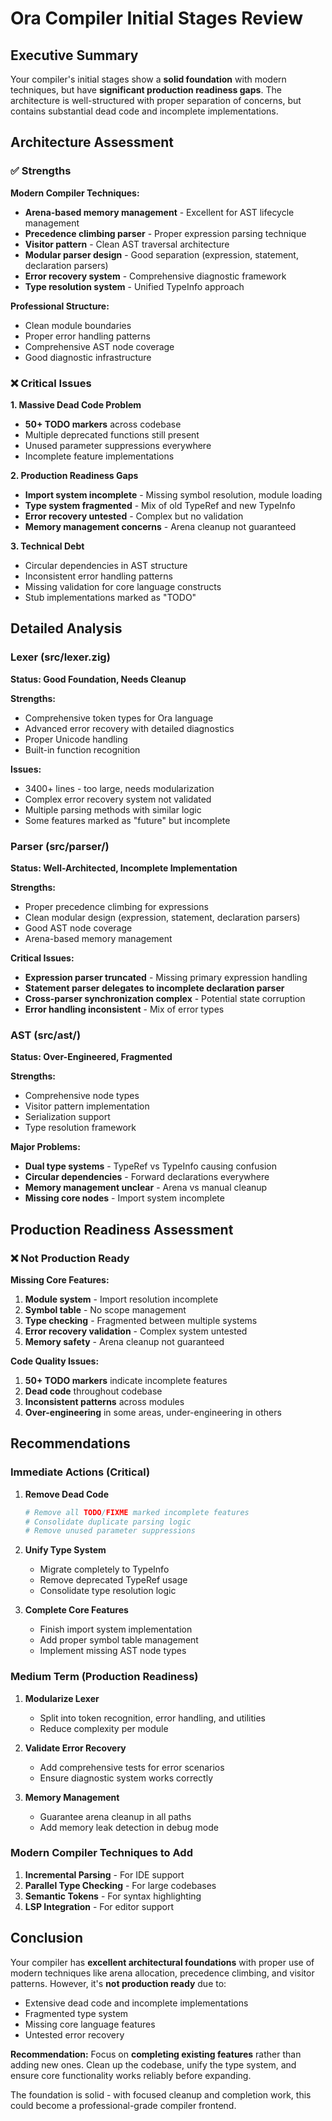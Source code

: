 # Ora Compiler Initial Stages Review

## Executive Summary

Your compiler's initial stages show a **solid foundation** with modern techniques, but have **significant production readiness gaps**. The architecture is well-structured with proper separation of concerns, but contains substantial dead code and incomplete implementations.

## Architecture Assessment

### ✅ Strengths

**Modern Compiler Techniques:**
- **Arena-based memory management** - Excellent for AST lifecycle management
- **Precedence climbing parser** - Proper expression parsing technique
- **Visitor pattern** - Clean AST traversal architecture
- **Modular parser design** - Good separation (expression, statement, declaration parsers)
- **Error recovery system** - Comprehensive diagnostic framework
- **Type resolution system** - Unified TypeInfo approach

**Professional Structure:**
- Clean module boundaries
- Proper error handling patterns
- Comprehensive AST node coverage
- Good diagnostic infrastructure

### ❌ Critical Issues

**1. Massive Dead Code Problem**
- **50+ TODO markers** across codebase
- Multiple deprecated functions still present
- Unused parameter suppressions everywhere
- Incomplete feature implementations

**2. Production Readiness Gaps**
- **Import system incomplete** - Missing symbol resolution, module loading
- **Type system fragmented** - Mix of old TypeRef and new TypeInfo
- **Error recovery untested** - Complex but no validation
- **Memory management concerns** - Arena cleanup not guaranteed

**3. Technical Debt**
- Circular dependencies in AST structure
- Inconsistent error handling patterns
- Missing validation for core language constructs
- Stub implementations marked as "TODO"

## Detailed Analysis

### Lexer (src/lexer.zig)
**Status: Good Foundation, Needs Cleanup**

**Strengths:**
- Comprehensive token types for Ora language
- Advanced error recovery with detailed diagnostics
- Proper Unicode handling
- Built-in function recognition

**Issues:**
- 3400+ lines - too large, needs modularization
- Complex error recovery system not validated
- Multiple parsing methods with similar logic
- Some features marked as "future" but incomplete

### Parser (src/parser/)
**Status: Well-Architected, Incomplete Implementation**

**Strengths:**
- Proper precedence climbing for expressions
- Clean modular design (expression, statement, declaration parsers)
- Good AST node coverage
- Arena-based memory management

**Critical Issues:**
- **Expression parser truncated** - Missing primary expression handling
- **Statement parser delegates to incomplete declaration parser**
- **Cross-parser synchronization complex** - Potential state corruption
- **Error handling inconsistent** - Mix of error types

### AST (src/ast/)
**Status: Over-Engineered, Fragmented**

**Strengths:**
- Comprehensive node types
- Visitor pattern implementation
- Serialization support
- Type resolution framework

**Major Problems:**
- **Dual type systems** - TypeRef vs TypeInfo causing confusion
- **Circular dependencies** - Forward declarations everywhere
- **Memory management unclear** - Arena vs manual cleanup
- **Missing core nodes** - Import system incomplete

## Production Readiness Assessment

### ❌ Not Production Ready

**Missing Core Features:**
1. **Module system** - Import resolution incomplete
2. **Symbol table** - No scope management
3. **Type checking** - Fragmented between multiple systems
4. **Error recovery validation** - Complex system untested
5. **Memory safety** - Arena cleanup not guaranteed

**Code Quality Issues:**
1. **50+ TODO markers** indicate incomplete features
2. **Dead code** throughout codebase
3. **Inconsistent patterns** across modules
4. **Over-engineering** in some areas, under-engineering in others

## Recommendations

### Immediate Actions (Critical)

1. **Remove Dead Code**
   ```bash
   # Remove all TODO/FIXME marked incomplete features
   # Consolidate duplicate parsing logic
   # Remove unused parameter suppressions
   ```

2. **Unify Type System**
   - Migrate completely to TypeInfo
   - Remove deprecated TypeRef usage
   - Consolidate type resolution logic

3. **Complete Core Features**
   - Finish import system implementation
   - Add proper symbol table management
   - Implement missing AST node types

### Medium Term (Production Readiness)

1. **Modularize Lexer**
   - Split into token recognition, error handling, and utilities
   - Reduce complexity per module

2. **Validate Error Recovery**
   - Add comprehensive tests for error scenarios
   - Ensure diagnostic system works correctly

3. **Memory Management**
   - Guarantee arena cleanup in all paths
   - Add memory leak detection in debug mode

### Modern Compiler Techniques to Add

1. **Incremental Parsing** - For IDE support
2. **Parallel Type Checking** - For large codebases
3. **Semantic Tokens** - For syntax highlighting
4. **LSP Integration** - For editor support

## Conclusion

Your compiler has **excellent architectural foundations** with proper use of modern techniques like arena allocation, precedence climbing, and visitor patterns. However, it's **not production ready** due to:

- Extensive dead code and incomplete implementations
- Fragmented type system
- Missing core language features
- Untested error recovery

**Recommendation:** Focus on **completing existing features** rather than adding new ones. Clean up the codebase, unify the type system, and ensure core functionality works reliably before expanding.

The foundation is solid - with focused cleanup and completion work, this could become a professional-grade compiler frontend.